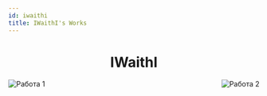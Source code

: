 ```yaml
---
id: iwaithi
title: IWaithI's Works
---
```


# <div align="center"> IWaithI </div>

<div>
    <img src="img/site/1.png" alt="Работа 1" align='left'/>
    <img src="img/site/2.png" alt="Работа 2" align="right"/> 
</div>
